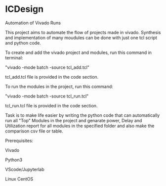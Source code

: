 # ICDesign
 Automation of Vivado Runs

This project aims to automate the flow of projects made in vivado. Synthesis and implementation of many moudules can be done with just one tcl script and python code. 

To create and add the vivado project and modules, run this command in terminal:

"vivado -mode batch -source tcl_add.tcl"

tcl_add.tcl file is provided in the code section.

To run the modules in the project, run this command:

"vivado -mode batch -source tcl_run.tcl"

tcl_run.tcl file is provided in the code section.

Task is to make life easier by writing the python code that can automatically run all "Top" Modules in the project and genarate power, Delay and Utilization report for all modules in the specified folder and also make the comparison csv file or table.

Prerequisites: 

Vivado

Python3

VScode/Jupyterlab

Linux CentOS
